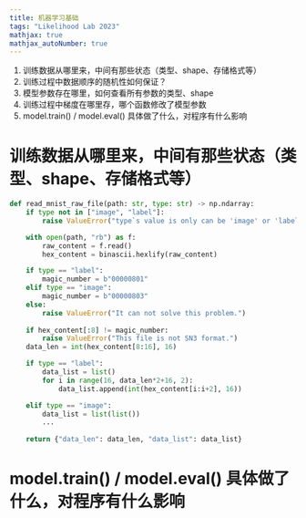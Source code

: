 ```yaml
---
title: 机器学习基础
tags: "Likelihood Lab 2023"
mathjax: true
mathjax_autoNumber: true
---
```

1. 训练数据从哪里来，中间有那些状态（类型、shape、存储格式等）
2. 训练过程中数据顺序的随机性如何保证？
3. 模型参数存在哪里，如何查看所有参数的类型、shape
4. 训练过程中梯度在哪里存，哪个函数修改了模型参数
5. model.train() / model.eval() 具体做了什么，对程序有什么影响

# 训练数据从哪里来，中间有那些状态（类型、shape、存储格式等）
```python
def read_mnist_raw_file(path: str, type: str) -> np.ndarray:
    if type not in ["image", "label"]:
        raise ValueError("type`s value is only can be 'image' or 'label'.")

    with open(path, "rb") as f:
        raw_content = f.read()
        hex_content = binascii.hexlify(raw_content)

    if type == "label":
        magic_number = b"00000801"
    elif type == "image":
        magic_number = b"00000803"
    else:
        raise ValueError("It can not solve this problem.")
    
    if hex_content[:8] != magic_number:
        raise ValueError("This file is not SN3 format.")
    data_len = int(hex_content[8:16], 16)

    if type == "label":
        data_list = list()
        for i in range(16, data_len*2+16, 2):
            data_list.append(int(hex_content[i:i+2], 16))

    elif type == "image":
        data_list = list(list())
        ...
    
    return {"data_len": data_len, "data_list": data_list}
```

# model.train() / model.eval() 具体做了什么，对程序有什么影响
